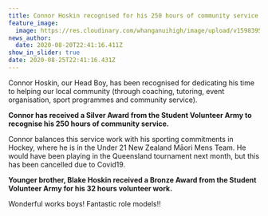 ```yaml
---
title: Connor Hoskin recognised for his 250 hours of community service!
feature_image:
  image: https://res.cloudinary.com/whanganuihigh/image/upload/v1598395297/News/Connor_Hoskin_our_Head_Boy_holding_his_Silver_Award_from_the_Student_Volunteer_Army_recognising_250_hours_of_community_service..jpg
news_author:
  date: 2020-08-20T22:41:16.411Z
show_in_slider: true
date: 2020-08-25T22:41:16.431Z
---
```

Connor Hoskin, our Head Boy, has been recognised for dedicating his time to helping our local community (through coaching, tutoring, event organisation, sport programmes and community service).  

**Connor has received a Silver Award from the Student Volunteer Army to recognise his 250 hours of community service.**  

Connor balances this service work with his sporting commitments in Hockey, where he is in the Under 21 New Zealand Māori Mens Team. He would have been playing in the Queensland tournament next month, but this has been cancelled due to Covid19.

**Younger brother, Blake Hoskin received a Bronze Award from the Student Volunteer Army for his 32 hours volunteer work.**

Wonderful works boys! Fantastic role models!!